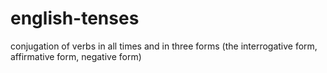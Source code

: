 # english-tenses
conjugation of verbs in all times and in three forms (the interrogative form, affirmative form, negative form)

